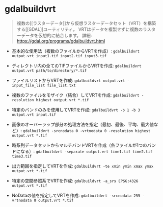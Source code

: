 # gdalbuildvrt

> 複数の[[ラスターデータ]]から仮想ラスターデータセット（VRT）を構築する[[GDAL]]ユーティリティ。
> VRTはデータを複製せずに複数のラスターデータを仮想的に結合します。
> 詳細: https://gdal.org/programs/gdalbuildvrt.html

- 基本的な使用法（複数のファイルからVRTを作成）:
  `gdalbuildvrt output.vrt input1.tif input2.tif input3.tif`

- ディレクトリ内の全てのTIFファイルからVRTを作成:
  `gdalbuildvrt output.vrt path/to/directory/*.tif`

- ファイルリストからVRTを作成:
  `gdalbuildvrt output.vrt -input_file_list file_list.txt`

- 複数のファイルをモザイク（結合）してVRTを作成:
  `gdalbuildvrt -resolution highest output.vrt *.tif`

- 特定のバンドのみを使用してVRTを作成:
  `gdalbuildvrt -b 1 -b 3 output.vrt input.tif`

- 画像のオーバーラップ部分の処理方法を指定（最初、最後、平均、最大値など）:
  `gdalbuildvrt -srcnodata 0 -vrtnodata 0 -resolution highest output.vrt *.tif`

- 時系列データセットからマルチバンドVRTを作成（各ファイルが1つのバンドになる）:
  `gdalbuildvrt -separate output.vrt time1.tif time2.tif time3.tif`

- 出力範囲を指定してVRTを作成:
  `gdalbuildvrt -te xmin ymin xmax ymax output.vrt *.tif`

- 特定の空間参照系でVRTを作成:
  `gdalbuildvrt -a_srs EPSG:4326 output.vrt *.tif`

- NoDataの値を指定してVRTを作成:
  `gdalbuildvrt -srcnodata 255 -vrtnodata 0 output.vrt *.tif`
